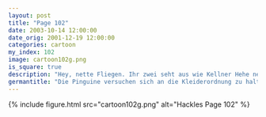 ```yaml
---
layout: post
title: "Page 102"
date: 2003-10-14 12:00:00
date_orig: 2001-12-19 12:00:00
categories: cartoon
my_index: 102
image: cartoon102g.png
is_square: true
description: "Hey, nette Fliegen. Ihr zwei seht aus wie Kellner Hehe nette Fliegen Testet ihr die für die Chippendales Hey nette Flie Hackles du weißt doch dass die Kleiderordnung nur eine Krawatte vorschreibt Hackles Boss Dog Peter Percy Katrina"
germantitle: "Die Pinguine versuchen sich an die Kleiderordnung zu halten"
---
```


{% include figure.html src="cartoon102g.png" alt="Hackles Page 102"  %}
